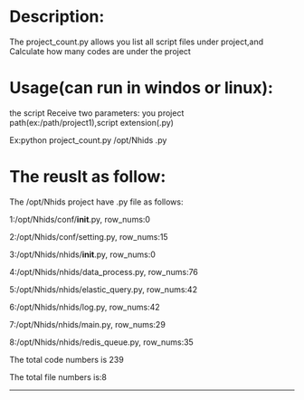 Description:
==
The project_count.py allows you list all script files under project,and Calculate how many codes are under the project


Usage(can run in windos or linux):
==
the script Receive two parameters: you project path(ex:/path/project1),script extension(.py)

Ex:python project_count.py /opt/Nhids .py

The reuslt as follow:
==

The /opt/Nhids project have .py file as follows:

1:/opt/Nhids/conf/__init__.py, row_nums:0

2:/opt/Nhids/conf/setting.py, row_nums:15


3:/opt/Nhids/nhids/__init__.py, row_nums:0

4:/opt/Nhids/nhids/data_process.py, row_nums:76

5:/opt/Nhids/nhids/elastic_query.py, row_nums:42

6:/opt/Nhids/nhids/log.py, row_nums:42

7:/opt/Nhids/nhids/main.py, row_nums:29

8:/opt/Nhids/nhids/redis_queue.py, row_nums:35

The total code numbers is 239

The total file numbers is:8

------------------------------------------------
